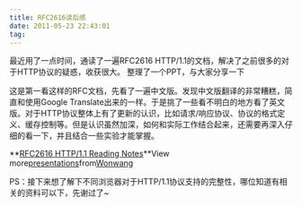 ```yaml
---
title: RFC2616读后感
date: 2011-05-23 22:43:01
tag: 
---
```


最近用了一点时间，通读了一遍RFC2616 HTTP/1.1的文档，解决了之前很多的对于HTTP协议的疑惑，收获很大。
整理了一个PPT，与大家分享一下



这是第一看这样的RFC文档，先看了一遍中文版。发现中文版翻译的非常糟糕，简直和使用Google Translate出来的一样。于是挑了一些看不明白的地方看了英文版。对于HTTP协议整体上有了更新的认识，比如请求/响应协议、协议的格式定义、缓存控制等。但是认识虽然加深，如何和实际工作结合起来，还需要再深入仔细的看一下，并且结合一些实验才能掌握。

**[RFC2616 HTTP/1.1 Reading Notes](http://www.slideshare.net/Wonwang/rfc2616-http11-reading-notes)**View more[presentations](http://www.slideshare.net/)from[Wonwang](http://www.slideshare.net/Wonwang)


PS：接下来想了解下不同浏览器对于HTTP/1.1协议支持的完整性，哪位知道有相关的资料可以下，先谢过了~















